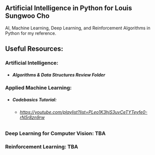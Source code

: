 ## Artificial Intelligence in Python for Louis Sungwoo Cho

AI, Machine Learning, Deep Learning, and Reinforcement Algorithms in Python for my reference.

## Useful Resources:

### Artificial Intelligence: 
 - ##### Algorithms & Data Structures Review Folder

### Applied Machine Learning: 
 - ##### Codebasics Tutorial: 
   - ###### https://youtube.com/playlist?list=PLeo1K3hjS3uvCeTYTeyfe0-rN5r8zn9rw

### Deep Learning for Computer Vision: TBA

### Reinforcement Learning: TBA
